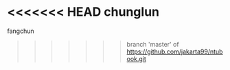 <<<<<<< HEAD
chunglun
=======
fangchun
>>>>>>> branch 'master' of https://github.com/jakarta99/ntubook.git
